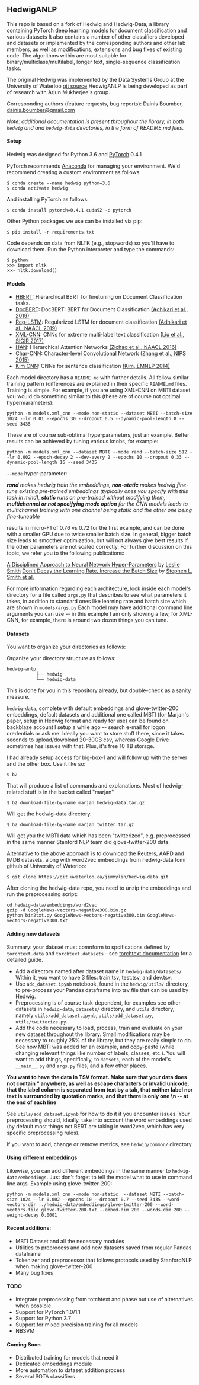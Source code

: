 ## HedwigANLP

This repo is based on a fork of Hedwig and Hedwig-Data, a library containing PyTorch deep learning models for document classification and various datasets
It also contains a number of other classifiers developed and datasets or implemented by the corresponding authors and other lab members, as well as
modifications, extensions and bug fixes of existing code. The algorithms within are most suitable for binary/multiclass/multilabel, longer text,
single-sequence classification tasks.

The original Hedwig was implemented by the Data Systems Group at the University of Waterloo [git source](https://github.com/castorini/hedwig.git)
HedwigANLP is being developed as part of research with Arjun Mukherjee's group.

Corresponding authors (feature requests, bug reports): Dainis Boumber, dainis.boumber@gmail.com

*Note: additional documentation is present throughout the library, in both `hedwig` and and `hedwig-data` directories, in the form of README.md files.*

#### Setup

Hedwig was designed for Python 3.6 and [PyTorch](https://pytorch.org/) 0.4.1

PyTorch recommends [Anaconda](https://www.anaconda.com/distribution/) for managing your environment.
We'd recommend creating a custom environment as follows:

```
$ conda create --name hedwig python=3.6
$ conda activate hedwig
```

And installing PyTorch as follows:

```
$ conda install pytorch=0.4.1 cuda92 -c pytorch
```

Other Python packages we use can be installed via pip:

```
$ pip install -r requirements.txt
```

Code depends on data from NLTK (e.g., stopwords) so you'll have to download them.
Run the Python interpreter and type the commands:

```
$ python
>>> import nltk
>>> nltk.download()
```

#### Models

+ [HBERT](hedwig/models/hbert/): Hierarchical BERT for finetuning on Document Classification tasks.
+ [DocBERT](hedwig/models/bert/): DocBERT: BERT for Document Classification [(Adhikari et al., 2019)](https://arxiv.org/abs/1904.08398v1)
+ [Reg-LSTM](hedwig/models/reg_lstm/): Regularized LSTM for document classification [(Adhikari et al., NAACL 2019)](https://cs.uwaterloo.ca/~jimmylin/publications/Adhikari_etal_NAACL2019.pdf)
+ [XML-CNN](hedwig/models/xml_cnn/): CNNs for extreme multi-label text classification [(Liu et al., SIGIR 2017)](http://nyc.lti.cs.cmu.edu/yiming/Publications/jliu-sigir17.pdf)
+ [HAN](hedwig/models/han/): Hierarchical Attention Networks [(Zichao et al., NAACL 2016)](https://www.cs.cmu.edu/~hovy/papers/16HLT-hierarchical-attention-networks.pdf)
+ [Char-CNN](hedwig/models/char_cnn/): Character-level Convolutional Network [(Zhang et al., NIPS 2015)](http://papers.nips.cc/paper/5782-character-level-convolutional-networks-for-text-classification.pdf)
+ [Kim CNN](hedwig/models/kim_cnn/): CNNs for sentence classification [(Kim, EMNLP 2014)](http://www.aclweb.org/anthology/D14-1181)

Each model directory has a `README.md` with further details. All follow similar training pattern (differences are explained in their specific `README.md` files.
Training is simple. For example, if you are using XML-CNN on MBTI dataset you would do something similar to this (these are of course not optimal hypermarameters):

```
python -m models.xml_cnn --mode non-static --dataset MBTI --batch-size 1024 --lr 0.01 --epochs 30 --dropout 0.5 --dynamic-pool-length 8 --seed 3435
```

These are of course sub-obtimal hyperparameters, just an example. Better results can be achieved by tuning various knobs, for example:

```
python -m models.xml_cnn --dataset MBTI --mode rand --batch-size 512 --lr 0.002 --epoch-decay 2 --dev-every 2 --epochs 10 --dropout 0.33 --dynamic-pool-length 16 --seed 3435
```

`--mode` hyper-parameter:

***rand** makes hedwig train the embeddings, **non-static** makes hedwig fine-tune existing pre-trained embeddings (typically ones you specify with this task in mind), **static** runs on pre-trained without modifying them, **multichannel or not specifying mode option** for the CNN models leads to multichannel training with one channel being static and the other one being fine-tuneable*

results in micro-F1 of 0.76 vs 0.72 for the first example, and can be done with a smaller GPU due to twice smaller batch size. In general, bigger batch size leads to smoother optimization, but will not always give best results if the other parameters are not scaled correctly. For further discussion on this topic, we refer you to the following publications:

[A Disciplined Approach to Neural Network Hyper-Parameters](https://arxiv.org/pdf/1803.09820.pdf) by [Leslie Smith](https://arxiv.org/search/cs?searchtype=author&query=Smith%2C+L+N)
[Don't Decay the Learning Rate, Increase the Batch Size](https://openreview.net/pdf?id=B1Yy1BxCZ) by [Stephen L. Smith et al.](https://arxiv.org/search/cs?searchtype=author&query=Smith%2C+S+L)

For more information regarding each architecture, look inside each model's directory for a file called `args.py` that describes to see what parameters it takes, in addition to standard ones like learning rate and batch size which are shown in `models/args.py`
Each model may have additional command line arguments you can use -- in this example I am only showing a few, for XML-CNN, for example, there is around two dozen things you can tune.

#### Datasets

You want to organize your directories as follows:

Organize your directory structure as follows:

```
hedwig-anlp
           ├── hedwig
           └── hedwig-data
```

This is done for you in this repository already, but double-check as a sanity measure.

`hedwig-data`, complete with default embeddings and glove-twitter-200 embeddings, default datasets and additional one called MBTI (for Marjan's paper, setup in Hedwig format and ready for use) can be found on backblaze account I setup a while ago -- search e-mail for logon credentials or ask me. Ideally you want to store stuff there, since it takes seconds to upload/dowbload 20-30GB csv, whereas Google Drive sometimes has issues with that. Plus, it's free 10 TB storage.

I had already setup access for big-box-1 and will follow up with the server and the other box. Use it like so:

```
$ b2
```

That will produce a list of commands and explanations. Most of hedwig-related stuff is in the bucket called "marjan"

```
$ b2 download-file-by-name marjan hedwig-data.tar.gz
```

Will get the hedwig-data directory.

```
$ b2 download-file-by-name marjan twitter.tar.gz
```

Will get you the MBTI data which has been "twitterized", e.g. preprocessed in the same manner Stanford NLP team did glove-twitter-200 data.

Alternative to the above approach is to download the Reuters, AAPD and IMDB datasets, along with word2vec embeddings from hedwig-data fomr github of University of Waterloo:

```
$ git clone https://git.uwaterloo.ca/jimmylin/hedwig-data.git
```

After cloning the hedwig-data repo, you need to unzip the embeddings and run the preprocessing script:

```
cd hedwig-data/embeddings/word2vec
gzip -d GoogleNews-vectors-negative300.bin.gz
python bin2txt.py GoogleNews-vectors-negative300.bin GoogleNews-vectors-negative300.txt
```

#### Adding new datasets

Summary: your dataset must comnform to spcifications defined by `torchtext.data` and `torchtext.datasets` - see [torchtext documentation](https://torchtext.readthedocs.io/en/latest/) for a detailed guide.

+ Add a directory named after dataset name in `hedwig-data/datasets/` Within it, you want to have 3 files: train.tsv, test.tsv, and dev.tsv.
+ Use `add_dataset.ipynb` notebook, found in the `hedwig/utils/` directory, to pre-process your Pandas dataframe into tsv file that can be used by Hedwig.
+ Preprocessing is of course task-dependent, for examples see other datasets in `hedwig-data`, `datasets/` directory, and `utils` directory, namely `utils/add_dataset.ipynb`, `utils/add_dataset.py`, `utils/twitterize.py`.
+ Add the code necessary to load, process, train and evaluate on your new dataset throughout the library. Small modifications may be necessary to roughly 25% of the library, but they are really simple to do. See how MBTI was added for an example, and copy-paste (while changing relevant things like number of labels, classes, etc.). You will want to add things, specifically, to `datsets`, each of the model's `__main__.py` and `args.py` files, and a few other places.

**You want to have the data in TSV format. Make sure that your data does not contain " anywhere, as well as escape characters or invalid unicode, that the label column is separated from text by a tab, that neither label nor text is surrounded by quotation marks, and that there is only one \n -- at the end of each line**

See `utils/add_dataset.ipynb` for how to do it if you encounter issues.
Your preprocessing should, ideally, take into account the word embeddings used (by default most things not BERT are taking in word2vec, which has very specific preprocessing rules).

If you want to add, change or remove metrics, see `hedwig/common/` directory.

#### Using different embeddings

Likewise, you can add different embeddings in the same manner to `hedwig-data/embeddings`. Just don't forget to tell the model what to use in command line args. Example using glove-twitter-200:

```
python -m models.xml_cnn --mode non-static  --dataset MBTI --batch-size 1024 --lr 0.002 --epochs 10 --dropout 0.7 --seed 3435 --word-vectors-dir ../hedwig-data/embeddings/glove-twitter-200 --word-vectors-file glove-twitter-200.txt --embed-dim 200 --words-dim 200 --weight-decay 0.0001

```

#### Recent additions:

+ MBTI Dataset and all the necessary modules
+ Utilities to preprocess and add new datasets saved from regular Pandas dataframe
+ Tokenizer and preprocessor that follows protocols used by StanfordNLP when making glove-twitter-200
+ Many bug fixes

#### TODO

+ Integrate preprocessing from totchtext and phase out use of alternatives when possible
+ Support for PyTorch 1.0/1.1
+ Support for Python 3.7
+ Support for mixed precision training for all models
+ NBSVM

#### Coming Soon

+ Distributed training for models that need it
+ Dedicated embeddings module
+ More automation to dataset addition process
+ Several SOTA classifiers
